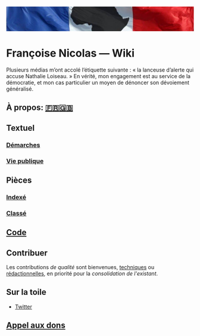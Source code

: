 ![image-mise-en-avant](_aux/francafrique.png)

# Françoise Nicolas — Wiki

Plusieurs médias m’ont accolé l’étiquette suivante : « la lanceuse d’alerte qui
accuse Nathalie Loiseau. » En vérité, mon engagement est au service de la démocratie, 
et mon cas particulier un moyen de dénoncer son dévoiement généralisé.

## À propos: [🇫🇷](fr.md)[🇬🇧](en.md)

## Textuel
### [Démarches](./demarches/README.md)
### [Vie publique](./vp/README.md)

## Pièces
### [Indexé](pieces/README.md)
### [Classé](_pieces/README.md)

## [Code](code.md)

## Contribuer
Les contributions _de qualité_ sont bienvenues, [techniques](technique.md) ou [rédactionnelles](redaction.md),
en priorité pour la _consolidation de l'existant_.

## Sur la toile
* [Twitter](https://twitter.com/FranoiseNicolas)

## [Appel aux dons](don.md)

